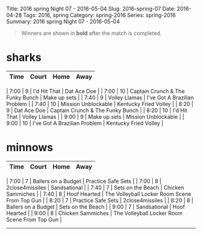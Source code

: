 Title: 2016 spring Night 07 - 2016-05-04
Slug: 2016-spring-07
Date: 2016-04-28
Tags: 2016, spring
Category: spring-2016
Series: spring-2016
Summary: 2016 spring Night 07 - 2016-05-04

> Winners are shown in **bold** after the match is completed.

sharks
=====
| Time | Court | Home | Away |
| ---- | ----- | ---- | ---- |
<!-- begin table -->
| 7:00 | 9 | I'd Hit That | Dat Ace Doe |
| 7:00 | 10 | Captain Crunch & The Funky Bunch | Make up sets |
| 7:40 | 9 | Volley Llamas | I've Got A Brazilian Problem |
| 7:40 | 10 | Mission Unblockable | Kentucky Fried Volley |
| 8:20 | 9 | Dat Ace Doe | Captain Crunch & The Funky Bunch |
| 8:20 | 10 | I'd Hit That | Volley Llamas |
| 9:00 | 9 | Make up sets | Mission Unblockable |
| 9:00 | 10 | I've Got A Brazilian Problem | Kentucky Fried Volley |
<!-- end table -->

minnows
=====
| Time | Court | Home | Away |
| ---- | ----- | ---- | ---- |
<!-- begin table -->
| 7:00 | 7 | Ballers on a Budget | Practice Safe Sets |
| 7:00 | 8 | 2close4missiles | Sandsational |
| 7:40 | 7 | Sets on the Beach | Chicken Sammiches |
| 7:40 | 8 | Hoof Hearted | The Volleyball Locker Room Scene From Top Gun |
| 8:20 | 7 | Practice Safe Sets | 2close4missiles |
| 8:20 | 8 | Ballers on a Budget | Sets on the Beach |
| 9:00 | 7 | Sandsational | Hoof Hearted |
| 9:00 | 8 | Chicken Sammiches | The Volleyball Locker Room Scene From Top Gun |
<!-- end table -->




---